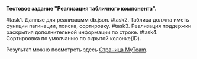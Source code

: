  **Тестовое задание "Реализация табличного компонента".**
 
 #task1. Данные для реализацмм db.json.
 #task2. Таблица должна иметь функции пагинации, поиска, сортировку.
 #task3. Реализация поддержки раскрытия дополнительной информации по строке.
 #task4. Сортироовка по умолчанию по скрытой колонке(ID).
 
 Результат можно посмотреть здесь [Страница MyTeam](https://katysya.github.io/MyTeam/).
